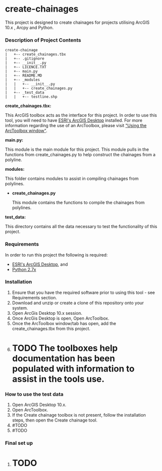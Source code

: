 # create-chainages

This project is designed to create chainages for projects utilising ArcGIS 10.x , Arcpy and Python. 

### Description of Project Contents

    create-chainage
    |   +-- create_chainages.tbx
    |   +-- .gitignore
    |   +-- __init__.py
    |   +-- LICENCE.TXT
    |   +-- main.py
    |   +-- README.MD
    |   +-- _modules
    |   |   +-- __init__.py
    |   |   +-- create_chainages.py
    |   +-- _test_data
    |   |   +-- testline.shp
 

**create_chainages.tbx:**

This ArcGIS toolbox acts as the interface for this project. In order to use this tool, you will need to have [ESRI's ArcGIS Desktop](http://www.esri.com/software/arcgis/arcgis-for-desktop) installed. For more information regarding the use of an ArcToolbox, please visit ["Using the ArcToolbox window"](http://resources.arcgis.com/EN/HELP/MAIN/10.2/index.html#//003q0000001m000000).

**main.py:**

This module is the main module for this project. This module pulls in the functions from create_chainages.py to help construct the chainages from a polyline.

**modules:**

This folder contains modules to assist in compiling chainages from polylines.

+ **create_chainages.py**

    This module contains the functions to compile the chainages from polylines.

**test_data:**

This directory contains all the data necessary to test the functionality of this project.

### Requirements

In order to run this project the following is required:

+ [ESRI's ArcGIS Desktop](http://www.esri.com/software/arcgis/arcgis-for-desktop), and
+ [Python 2.7x](https://www.python.org/download/releases/2.7/)


### Installation

1. Ensure that you have the required software prior to using this tool - see Requirements section.
2. Download and unzip or create a clone of this repository onto your system.
3. Open ArcGis Desktop 10.x session.
4. Once ArcGis Desktop is open, Open ArcToolbox.
5. Once the ArcToolbox window/tab has open, add the create_chainages.tbx from this project.
6. # TODO The toolboxes help documentation has been populated with information to assist in the tools use.

### How to use the test data

1. Open ArcGIS Desktop 10.x.
2. Open ArcToolbox.
3. If the Create chainage toolbox is not present, follow the installation steps, then open the Create chainage tool.
4. #TODO
5. #TODO

### Final set up

1. # TODO

